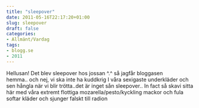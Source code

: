 ```yaml
---
title: "sleepover"
date: 2011-05-16T22:17:20+01:00
slug: sleepover
draft: false
categories:
- Allmänt/Vardag
tags:
- blogg.se
- 2011
---
```

Hellusan! Det blev sleepover hos jossan ^.^ så jagfår bloggasen hemma.. och nej, vi ska inte ha kuddkrig I våra sexigaste underkläder och sen hångla när vi blir trötta..det är inget sån sleepover.. In fact så skavi sitta här med våra extremt flottiga mozarella/pesto/kyckling mackor och fula softar kläder och sjunger falskt till radion